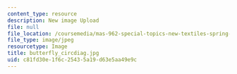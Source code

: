 ```yaml
---
content_type: resource
description: New image Upload
file: null
file_location: /coursemedia/mas-962-special-topics-new-textiles-spring-2010/c81fd30e1f6c25435a19d63e5aa49e9c_butterfly_circdiag.jpg
file_type: image/jpeg
resourcetype: Image
title: butterfly_circdiag.jpg
uid: c81fd30e-1f6c-2543-5a19-d63e5aa49e9c
---
```

